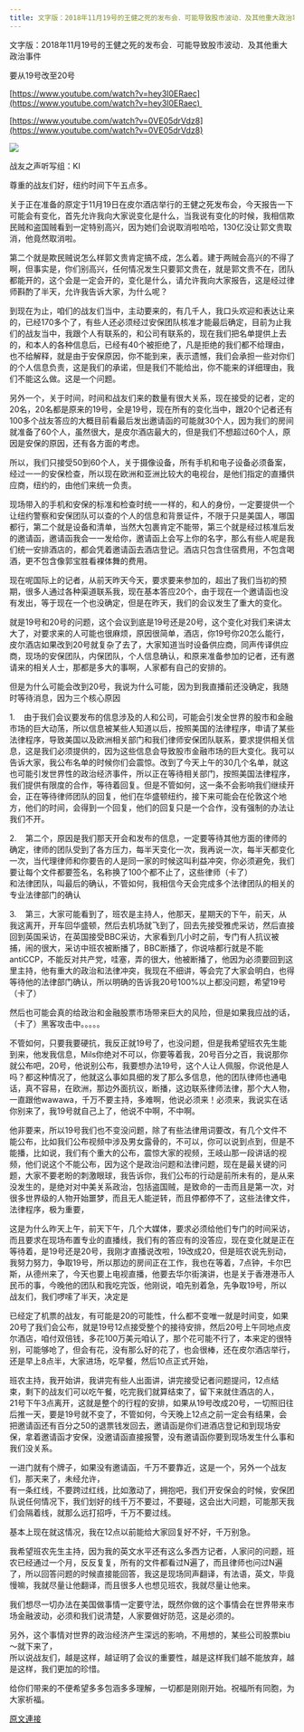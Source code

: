 ```yaml
---
title: 文字版：2018年11月19号的王健之死的发布会．可能导致股市波动．及其他重大政治事件 要从19号改至20号
---
```


文字版：2018年11月19号的王健之死的发布会．可能导致股市波动．及其他重大政治事件



要从19号改至20号

[https://www.youtube.com/watch?v=hey3l0ERaec](https://www.youtube.com/watch?v=hey3l0ERaec) 

[https://www.youtube.com/watch?v=0VE05drVdz8](https://www.youtube.com/watch?v=0VE05drVdz8) 


    




[![](https://3.bp.blogspot.com/-vjgM-olu7qo/W-2mMw7p0-I/AAAAAAAABJc/zC9xDCcTnds39JtnkNo2yzSlRZtuc_02wCLcBGAs/s400/1.PNG)](https://3.bp.blogspot.com/-vjgM-olu7qo/W-2mMw7p0-I/AAAAAAAABJc/zC9xDCcTnds39JtnkNo2yzSlRZtuc_02wCLcBGAs/s1600/1.PNG)



战友之声听写组：KI




尊重的战友们好，纽约时间下午五点多。


关于正在准备的原定于11月19日在皮尔酒店举行的王健之死发布会，今天报告一下可能会有变化，首先允许我向大家说变化是什么，当我说有变化的时候，我相信欺民贼和盗国贼看到一定特别高兴，因为她们会说取消啦哈哈，130亿没让郭文贵取消，他竟然取消啦。


第二个就是欺民贼说怎么样郭文贵肯定搞不成，怎么着。建于两贼会高兴的不得了啊，但事实是，你们别高兴，任何情况发生只要郭文贵在，就是郭文贵不在，团队都能开的，这个会是一定会开的，变化是什么，请允许我向大家报告，这是经过律师斟酌了半天，允许我告诉大家，为什么呢？


到现在为止，咱们的战友们当中，主动要来的，有几千人，我口头欢迎和表达让来的，已经170多个了，有些人还必须经过安保团队核准才能最后确定，目前为止我们的战友当中，我跟个人有联系的，和公司有联系的，现在我们把名单提供上去的，和本人的各种信息后，已经有40个被拒绝了，凡是拒绝的我们都不给理由，也不给解释，就是由于安保原因，你不能到来，表示遗憾，我们会承担一些对你们的个人信息负责，这是我们的承诺，但是我们不能给出，你不能来的详细理由，我们不能这么做。这是一个问题。


另外一个，关于时间，时间和战友们来的数量有很大关系，现在接受的记者，定的20名，20名都是原来的19号，全是19号，现在所有的变化当中，跟20个记者还有100多个战友答应的大概目前看最后发出邀请函的可能就30个人，因为我们的房间就准备了60个人，虽然很大，是皮尔酒店最大的，但是我们不想超过60个人，原因是安保的原因，还有各方面的考虑。


所以，我们只接受50到60个人，关于摄像设备，所有手机和电子设备必须备案，经过一一的安保检查，所以现在欧洲和亚洲比较大的电视台，是他们指定的直播供应商，纽约的，由他们来统一负责。


现场带入的手机和安保的标准和检查时统一一样的，和人的身份，一定要提供一个让纽约警察和安保团队可以查的个人的信息和背景证件，不限于只是美国人，哪国都行，第二个就是设备和清单，当然大包裹肯定不能带，第三个就是经过核准后发的邀请函，邀请函我会一一发给你，邀请函上会写上你的名字，那么有些人呢是我们统一安排酒店的，都会凭着邀请函去酒店登记。酒店只包含住宿费用，不包含喝酒，更不包含像郭宝胜看裸体舞的费用。


现在呢国际上的记者，从前天昨天今天，要求要来参加的，超出了我们当初的预期，很多人通过各种渠道联系我，现在基本答应20个，由于现在一个邀请函也没有发出，等于现在一个也没确定，但是在昨天，我们的会议发生了重大的变化。


就是19号和20号的问题，这个会议到底是19号还是20号，这个变化对我们来讲太大了，对要求来的人可能也很麻烦，原因很简单，酒店，你19号你20怎么能行，皮尔酒店如果改到20号就复杂了去了，大家知道当时设备供应商，同声传译供应商，现场的安保团队，内保团队，个人信息确认，和原来准备参加的记者，还有邀请来的相关人士，那都是多大的事啊，人家都有自己的安排的。


但是为什么可能会改到20号，我说为什么可能，因为到我直播前还没确定，我随时等待消息，因为三个核心原因


1.    由于我们会议要发布的信息涉及的人和公司，可能会引发全世界的股市和金融市场的巨大动荡，所以信息被某些人知道以后，按照美国的法律程序，申请了某些法律程序，导致美国以及欧洲相关部门和我们律师安保团队联系，要求提供相关信息，这是我们必须提供的，因为这些信息会导致股市金融市场的巨大变化。我可以告诉大家，我公布名单的时候你们会震惊。改到了今天上午的30几个名单，就这也可能引发世界性的政治经济事件，所以正在等待相关部门，按照美国法律程序，我们提供有限度的合作，等待着回复。但是不管如何，这一条不会影响我们继续开会，正在等待律师团队的回复，他们在华盛顿纽约，接下来可能会在伦敦这个地方，他们的时间，会得到一个回复，他们的回复只是一个合作，没有强制的办法让我们不开。


2.    第二个，原因是我们那天开会和发布的信息，一定要等待其他方面的律师的确定，律师的团队受到了各方压力，每半天变化一次，我再说一次，每半天都变化一次，当代理律师和你要告的人是同一家的时候这叫利益冲突，你必须避免，我们要让每个文件都要签名，名称换了100个都不止了，这些律师（卡了）<br>和法律团队，叫最后的确认，不管如何，我相信今天会完成多个法律团队的相关的专业法律部门的确认


3.    第三，大家可能看到了，班农是主持人，他那天，星期天的下午，前天，从我这离开，开车回华盛顿，然后去机场就飞到了，回去先接受雅虎采访，然后直接回到英国采访，在英国接受BBC采访，大家看到几小时之前，专门有人抗议被捕，闹的很大，采访中班农被断播了，BBC断播了，你说啥都行就是不能antiCCP，不能反对共产党，哇塞，弄的很大，他被断播了，他因为必须要回到这里主持，他有重大的政治和法律冲突，我现在不细讲，等会完了大家会明白，也得等待他的法律部门确认，所以明确的告诉我20号100%以上都没问题，希望19号（卡了）


然后也可能会真的给政治和金融股票市场带来巨大的风险，但是如果我应战的话，（卡了）黑客攻击中。。。。。


不管如何，只要我要硬抗，我反正就19号了，也没问题，但是我希望班农先生能到来，他发我信息，Mils你绝对不可以，你要等着我，20号百分之百，我说那你就公布吧，20号，他说别公布，我要想办法19号，这个人让人佩服，你说他是人吗？都这种情况了，他就这么事如具细的发了那么多信息，他的团队律师也通电话，真不容易，在欧洲，那边外面抗议，断播，这边联系律师法律，那个大人物，一直跟他wawawa，千万不要主持，多难啊，他说必须来！必须来，我说实在话你别来了，我19号就自己上了，他说不中啊，不中啊。


他非要来，所以19号我们也不变没问题，除了有些法律用词要改，有几个文件不能公布，比如我们公布视频中涉及男女露骨的，不可以，你可以说到点到，但是不能播，比如说，我们有个重大的公布，震惊大家的视频，王岐山那一段讲话的视频，他们说这个不能公布，因为这个是政治问题和法律问题，现在是最关键的问题，大家不要老盼的刺激眼球，我告诉你，我们公布的行动是前所未有的，是从来没发生的，是绝对对中美关系政治，包括盗国贼，是致命的一击而且是第一次，对很多世界级的人物开始噩梦，而且无人能逆转，而且停都停不了，这些法律文件，法律程序，极为重要，


这是为什么昨天上午，前天下午，几个大媒体，要求必须给他们专门的时间采访，而且要求在现场布置专业的直播线，我们有的答应有的没答应，现在变化就是正在等待着，是19号还是20号，我刚才直播说改啦，19改成20，但是班农说先别动，我努力努力，争取19号，所以那边的房间正在工作，我也在等着，7点钟，卡尔巴斯，从德州来了，今天也要上电视直播，他要去华尔街演讲，也是关于香港港币人民币的事，今晚他的团队和我吃完饭，他刚说，咱先别着急，先争取19号，所以战友们，我们啰嗦了半天，决定是


已经定了机票的战友，有可能是20的可能性，什么都不变唯一就是时间变，如果20号了我们会公布，就是19号12点接受整个的接待安排，然后20号上午同地点皮尔酒店，咱付双倍钱，多花100万美元咱认了，那个花可能不行了，本来定的很特别，可能够呛了，但会有花，没有那么好的花了，也会很棒，还在皮尔酒店举行，还是早上8点半，大家进场，吃早餐，然后10点正式开始，


班农主持，我开始讲，我讲完有些人出面讲，讲完接受记者问题提问，12点结束，剩下的战友们可以吃午餐，吃完我们就算结束了，留下来就住酒店的人，<br>21号下午3点离开，这就是整个的行程的安排，如果从19号改成20号，一切照旧往后推一天，要是19号就不变了，不管如何，今天晚上12点之前一定会有结果，会把邀请函还有百分之50的退票钱发回去，邀请函是你们进酒店登记和到现场安保，拿着邀请函才安保，没邀请函直接报警，没有邀请函你要到现场发生什么事和我们没关系。


一进门就有个牌子，如果没有邀请函，千万不要靠近，这是一个，另外一个战友们，那天来了，未经允许，<br>有一条红线，不要跨过红线，比如激动了，拥抱吧，我们开安保会的时候，安保团队说任何情况下，我们划好的线千万不要过，不要碰，这会出大问题，可能那天我们会隔着线，就那么远打招呼，千万不要过线。


基本上现在就这情况，我在12点以前能给大家回复好不好，千万别急。


我希望班农先生主持，因为我的英文水平还有这么多西方记者，人家问的问题，班农已经通过一个月，反反复复，所有的文件都看过N遍了，而且律师也问过N遍了，所以回答问题的时候直接能回答，我这是现场同声翻译，有法语，英文，毕竟慢嘛，我就尽量让他翻译，而且很多人也想见班农，我就尽量让他来。


我们想尽一切办法在美国做事情一定要守法，既然你做的这个事情会在世界带来市场金融波动，必须和我们说清楚，人家要做好防范，这是必须的。


另外，这个事情对世界的政治经济产生深远的影响，不用想的，某些公司股票biu～就下来了，<br>所以说战友们，越是这样，越证明了会议的重要性，越是这样我们越不能放弃，越是这样，我们更加的珍惜。


给你们带来的不便希望多多包涵多多理解，一切都是刚刚开始。祝福所有同胞，为大家祈福。

[原文連接](http://littleantvoice.blogspot.com/2018/11/20181119-1920.html)